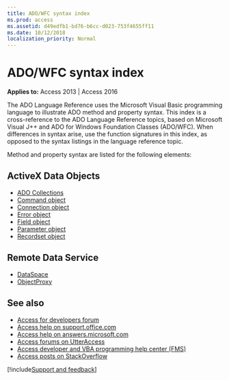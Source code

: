 ```yaml
---
title: ADO/WFC syntax index
ms.prod: access
ms.assetid: d49edfb1-bd76-b6cc-d023-753f4655ff11
ms.date: 10/12/2018
localization_priority: Normal
---
```



# ADO/WFC syntax index

**Applies to:** Access 2013 | Access 2016

The ADO Language Reference uses the Microsoft Visual Basic programming language to illustrate ADO method and property syntax. This index is a cross-reference to the ADO Language Reference topics, based on Microsoft Visual J++ and ADO for Windows Foundation Classes (ADO/WFC). When differences in syntax arise, use the function signatures in this index, as opposed to the syntax listings in the language reference topic.

Method and property syntax are listed for the following elements:

## ActiveX Data Objects

- [ADO Collections](collections-ado-wfc-syntax.md)    
- [Command object](command-ado-wfc-syntax.md)   
- [Connection object](connection-ado-wfc-syntax.md)   
- [Error object](error-ado-wfc-syntax.md)   
- [Field object](field-ado-wfc-syntax.md)   
- [Parameter object](parameter-ado-wfc-syntax.md)   
- [Recordset object](recordset-ado-wfc-syntax.md)
    
## Remote Data Service

- [DataSpace](dataspace-ado-wfc-syntax.md)    
- [ObjectProxy](objectproxy-ado-wfc-syntax.md)
    
## See also

- [Access for developers forum](https://social.msdn.microsoft.com/Forums/office/home?forum=accessdev)
- [Access help on support.office.com](https://support.office.com/search/results?query=Access)
- [Access help on answers.microsoft.com](https://answers.microsoft.com/)
- [Access forums on UtterAccess](https://www.utteraccess.com/forum/index.php?act=idx)
- [Access developer and VBA programming help center (FMS)](https://www.fmsinc.com/MicrosoftAccess/developer/)
- [Access posts on StackOverflow](https://stackoverflow.com/questions/tagged/ms-access)

[!include[Support and feedback](~/includes/feedback-boilerplate.md)]